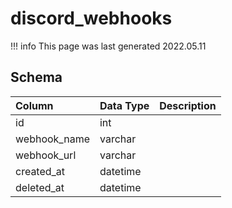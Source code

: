 # discord_webhooks

!!! info
	This page was last generated 2022.05.11

## Schema

| Column | Data Type | Description |
| :--- | :--- | :--- |
| id | int |  |
| webhook_name | varchar |  |
| webhook_url | varchar |  |
| created_at | datetime |  |
| deleted_at | datetime |  |

